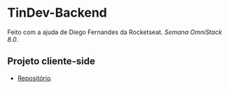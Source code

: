 # TinDev-Backend
Feito com a ajuda de Diego Fernandes da Rocketseat. *Semana OmniStack 8.0*.

## Projeto cliente-side
- [Repositório](https://github.com/JoseMayconHS/tindev-frontend).

